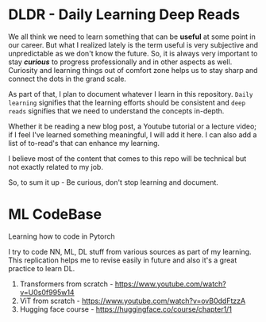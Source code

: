 # DLDR - Daily Learning Deep Reads

We all think we need to learn something that can be <b>useful</b> at some point in our career. But what I realized lately is the term useful is very subjective and unpredictable as we don't know the future. So, it is always very important to stay <b><i>curious</i></b> to progress professionally and in other aspects as well. Curiosity and learning things out of comfort zone helps us to stay sharp and connect the dots in the grand scale. 

As part of that, I plan to document whatever I learn in this repository. `Daily learning` signifies that the learning efforts should be consistent and `deep reads` signifies that we need to understand the concepts in-depth.

Whether it be reading a new blog post, a Youtube tutorial or a lecture video; if I feel I've learned something meaningful, I will add it here. I can also add a list of to-read's that can enhance my learning.

I believe most of the content that comes to this repo will be technical but not exactly related to my job.

So, to sum it up - Be curious, don't stop learning and document.

# ML CodeBase
Learning how to code in Pytorch

I try to code NN, ML, DL stuff from various sources as part of my learning. This replication helps me to revise easily in future and also it's a great practice to learn DL.

1. Transformers from scratch - https://www.youtube.com/watch?v=U0s0f995w14
2. ViT from scratch - https://www.youtube.com/watch?v=ovB0ddFtzzA
3. Hugging face course - https://huggingface.co/course/chapter1/1
